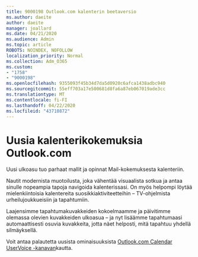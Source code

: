 ```yaml
---
title: 9000198 Outlook.com kalenterin beetaversio
ms.author: daeite
author: daeite
manager: joallard
ms.date: 04/21/2020
ms.audience: Admin
ms.topic: article
ROBOTS: NOINDEX, NOFOLLOW
localization_priority: Normal
ms.collection: Adm_O365
ms.custom:
- "1758"
- "9000198"
ms.openlocfilehash: 9355093f45b34d7da5d0920c6afca1438adbc940
ms.sourcegitcommit: 55eff703a17e500681d8fa6a87eb067019ade3cc
ms.translationtype: MT
ms.contentlocale: fi-FI
ms.lasthandoff: 04/22/2020
ms.locfileid: "43710872"
---
```

# <a name="new-calendar-experiences-coming-to-outlookcom"></a>Uusia kalenterikokemuksia Outlook.com

Uusi ulkoasu tuo parhaat mallit ja opinnat Mail-kokemuksesta kalenteriin.

Nautit modernista muotoilusta, joka vähentää visuaalista sotkua ja antaa sinulle nopeampia tapoja navigoida kalenterissasi. On myös helpompi löytää mielenkiintoisia kalentereita suosikkiaktiviteetteihin – TV-ohjelmista urheilujoukkueisiin ja tapahtumiin.

Laajensimme tapahtumakuvakkeiden kokoelmaamme ja päivitimme olemassa olevien kuvakkeiden ulkoasua – ja nyt lisäämme tapahtumaasi automaattisesti osuvia kuvakkeita, jotta näet helposti, mitä tapahtuu yhdellä silmäyksellä.

Voit antaa palautetta uusista ominaisuuksista [Outlook.com Calendar UserVoice -kanavan](https://go.microsoft.com/fwlink/?linkid=2103075)kautta.